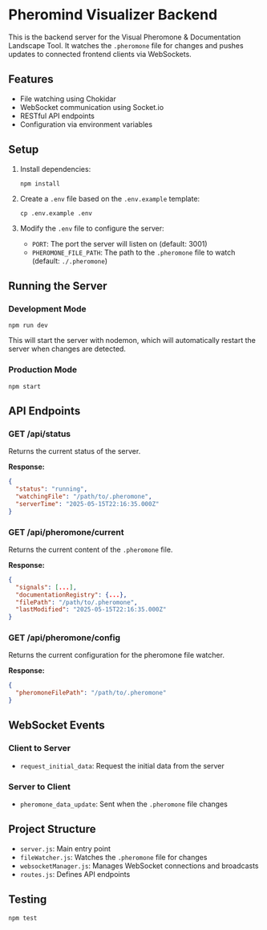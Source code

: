 # Pheromind Visualizer Backend

This is the backend server for the Visual Pheromone & Documentation Landscape Tool. It watches the `.pheromone` file for changes and pushes updates to connected frontend clients via WebSockets.

## Features

- File watching using Chokidar
- WebSocket communication using Socket.io
- RESTful API endpoints
- Configuration via environment variables

## Setup

1. Install dependencies:
   ```
   npm install
   ```

2. Create a `.env` file based on the `.env.example` template:
   ```
   cp .env.example .env
   ```

3. Modify the `.env` file to configure the server:
   - `PORT`: The port the server will listen on (default: 3001)
   - `PHEROMONE_FILE_PATH`: The path to the `.pheromone` file to watch (default: `./.pheromone`)

## Running the Server

### Development Mode

```
npm run dev
```

This will start the server with nodemon, which will automatically restart the server when changes are detected.

### Production Mode

```
npm start
```

## API Endpoints

### GET /api/status

Returns the current status of the server.

**Response:**
```json
{
  "status": "running",
  "watchingFile": "/path/to/.pheromone",
  "serverTime": "2025-05-15T22:16:35.000Z"
}
```

### GET /api/pheromone/current

Returns the current content of the `.pheromone` file.

**Response:**
```json
{
  "signals": [...],
  "documentationRegistry": {...},
  "filePath": "/path/to/.pheromone",
  "lastModified": "2025-05-15T22:16:35.000Z"
}
```

### GET /api/pheromone/config

Returns the current configuration for the pheromone file watcher.

**Response:**
```json
{
  "pheromoneFilePath": "/path/to/.pheromone"
}
```

## WebSocket Events

### Client to Server

- `request_initial_data`: Request the initial data from the server

### Server to Client

- `pheromone_data_update`: Sent when the `.pheromone` file changes

## Project Structure

- `server.js`: Main entry point
- `fileWatcher.js`: Watches the `.pheromone` file for changes
- `websocketManager.js`: Manages WebSocket connections and broadcasts
- `routes.js`: Defines API endpoints

## Testing

```
npm test